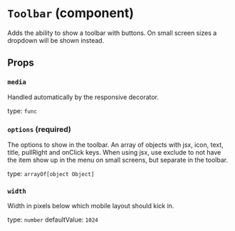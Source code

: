 `Toolbar` (component)
=====================

Adds the ability to show a toolbar with buttons. On small screen sizes
a dropdown will be shown instead.

Props
-----

### `media`

Handled automatically by the responsive decorator.

type: `func`


### `options` (required)

The options to show in the toolbar. An array of objects with jsx, icon, text, title, pullRight and onClick keys.
When using jsx, use exclude to not have the item show up in the menu on small screens,
but separate in the toolbar.

type: `arrayOf[object Object]`


### `width`

Width in pixels below which mobile layout should kick in.

type: `number`
defaultValue: `1024`

